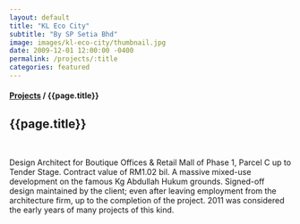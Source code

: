 ```yaml
---
layout: default
title: "KL Eco City"
subtitle: "By SP Setia Bhd"
image: images/kl-eco-city/thumbnail.jpg
date: 2009-12-01 12:00:00 -0400
permalink: /projects/:title
categories: featured
---
```


<section>
  <h4>
    <a href="/projects">Projects</a> / {{page.title}}
  </h4>
  <h1 class="header">{{page.title}}</h1>
  <div class="row">
    <div class="8u 12u$(medium)">
      <span class="image fit"><img data-src="images/kl-eco-city/pic01.jpg" alt="" /></span>
      <span class="image fit"><img data-src="images/kl-eco-city/pic02.jpg" alt="" /></span>
      <span class="image fit"><img data-src="images/kl-eco-city/pic03.jpg" alt="" /></span>
      <span class="image fit"><img data-src="images/kl-eco-city/pic04.jpg" alt="" /></span>
      <span class="image fit"><img data-src="images/kl-eco-city/pic05.jpg" alt="" /></span>
      <span class="image fit"><img data-src="images/kl-eco-city/pic06.jpg" alt="" /></span>
    </div>
    <div class="4u$ 12u$(medium) important(medium)">
      <p>
        Design Architect for Boutique Offices & Retail Mall of Phase 1, Parcel C up to Tender Stage. Contract value of
        RM1.02 bil. A massive mixed-use development on the famous Kg Abdullah Hukum grounds. Signed-off design
        maintained by the client; even after leaving employment from the architecture firm, up to the completion of the
        project. 2011 was considered the early years of many projects of this kind.
      </p>     
    </div>
  </div>
</section>
